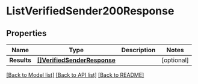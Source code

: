 # ListVerifiedSender200Response

## Properties

Name | Type | Description | Notes
------------ | ------------- | ------------- | -------------
**Results** | [**[]VerifiedSenderResponse**](VerifiedSenderResponse.md) |  |[optional] 

[[Back to Model list]](../README.md#documentation-for-models) [[Back to API list]](../README.md#documentation-for-api-endpoints) [[Back to README]](../README.md)


